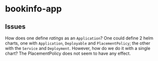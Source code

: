 # bookinfo-app

## Issues

How does one define _ratings_ as an `Application`? 
One could define 2 helm charts, one with `Application`, `Deployable` and `PlacementPolicy`; the other with the `Service` and `Deployment`. 
However, how do we do it with a single chart? The PlacementPolicy does not seem to have any effect.